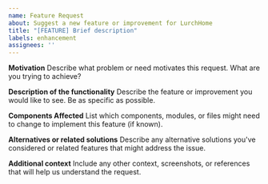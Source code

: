 ```yaml
---
name: Feature Request
about: Suggest a new feature or improvement for LurchHome
title: "[FEATURE] Brief description"
labels: enhancement
assignees: ''
---
```


**Motivation**
Describe what problem or need motivates this request. What are you trying to achieve?

**Description of the functionality**
Describe the feature or improvement you would like to see. Be as specific as possible.

**Components Affected**
List which components, modules, or files might need to change to implement this feature (if known).

**Alternatives or related solutions**
Describe any alternative solutions you've considered or related features that might address the issue.

**Additional context**
Include any other context, screenshots, or references that will help us understand the request.
